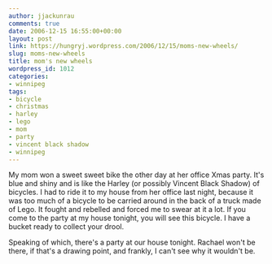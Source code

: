 ```yaml
---
author: jjackunrau
comments: true
date: 2006-12-15 16:55:00+00:00
layout: post
link: https://hungryj.wordpress.com/2006/12/15/moms-new-wheels/
slug: moms-new-wheels
title: mom's new wheels
wordpress_id: 1012
categories:
- winnipeg
tags:
- bicycle
- christmas
- harley
- lego
- mom
- party
- vincent black shadow
- winnipeg
---
```


My mom won a sweet sweet bike the other day at her office Xmas party.  It's blue and shiny and is like the Harley (or possibly Vincent Black Shadow) of bicycles.  I had to ride it to my house from her office last night, because it was too much of a bicycle to be carried around in the back of a truck made of Lego.  It fought and rebelled and forced me to swear at it a lot.  If you come to the party at my house tonight, you will see this bicycle.  I have a bucket ready to collect your drool.  
  
Speaking of which, there's a party at our house tonight.  Rachael won't be there, if that's a drawing point, and frankly, I can't see why it wouldn't be.

